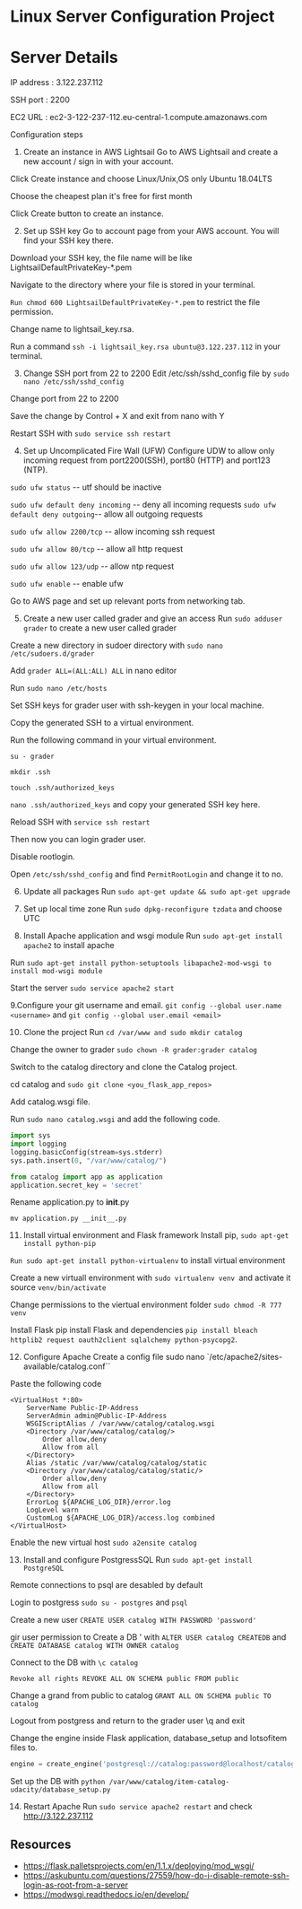# Linux Server Configuration Project
# Server Details
IP address : 3.122.237.112

SSH port : 2200

EC2 URL : ec2-3-122-237-112.eu-central-1.compute.amazonaws.com

Configuration steps
1. Create an instance in AWS Lightsail
Go to AWS Lightsail and create a new account / sign in with your account.

Click Create instance and choose Linux/Unix,OS only Ubuntu 18.04LTS

Choose the cheapest plan it's free for first month

Click Create button to create an instance.

2. Set up SSH key
Go to account page from your AWS account. You will find your SSH key there.

Download your SSH key, the file name will be like LightsailDefaultPrivateKey-*.pem

Navigate to the directory where your file is stored in your terminal.

`Run chmod 600 LightsailDefaultPrivateKey-*.pem` to restrict the file permission.

Change name to lightsail_key.rsa.

Run a command `ssh -i lightsail_key.rsa ubuntu@3.122.237.112` in your terminal.

3. Change SSH port from 22 to 2200
Edit /etc/ssh/sshd_config file by `sudo nano /etc/ssh/sshd_config`

Change port from 22 to 2200

Save the change by Control + X and exit from nano with Y

Restart SSH with `sudo service ssh restart`

4. Set up Uncomplicated Fire Wall (UFW)
Configure UDW to allow only incoming request from port2200(SSH), port80 (HTTP) and port123 (NTP).

`sudo ufw status` -- utf should be inactive

`sudo ufw default deny incoming` -- deny all incoming requests
`sudo ufw default deny outgoing`-- allow all outgoing requests

`sudo ufw allow 2200/tcp` -- allow incoming ssh request

`sudo ufw allow 80/tcp` -- allow all http request

`sudo ufw allow 123/udp` -- allow ntp request

`sudo ufw enable` -- enable ufw

Go to AWS page and set up relevant ports from networking tab.

5. Create a new user called grader and give an access
Run `sudo adduser grader` to create a new user called grader

Create a new directory in sudoer directory with `sudo nano /etc/sudoers.d/grader`

Add `grader ALL=(ALL:ALL) ALL` in nano editor

Run `sudo nano /etc/hosts`

Set SSH keys for grader user with ssh-keygen in your local machine.

Copy the generated SSH to a virtual environment.

Run the following command in your virtual environment.

`su - grader`

`mkdir .ssh`

`touch .ssh/authorized_keys`

`nano .ssh/authorized_keys` and copy your generated SSH key here.

Reload SSH with `service ssh restart`

Then now you can login grader user.

Disable rootlogin.

Open `/etc/ssh/sshd_config` and find `PermitRootLogin` and change it to no.

6. Update all packages
Run `sudo apt-get update && sudo apt-get upgrade`

7. Set up local time zone
Run `sudo dpkg-reconfigure tzdata` and choose UTC

8. Install Apache application and wsgi module
Run `sudo apt-get install apache2` to install apache

Run `sudo apt-get install python-setuptools libapache2-mod-wsgi to install mod-wsgi module`

Start the server `sudo service apache2 start`

9.Configure your git username and email. `git config --global user.name <username>` and `git config --global user.email <email>`

10. Clone the project
Run `cd /var/www and sudo mkdir catalog`

Change the owner to grader `sudo chown -R grader:grader catalog`

Switch to the catalog directory and clone the Catalog project.

cd catalog and `sudo git clone <you_flask_app_repos>`

Add catalog.wsgi file.

Run `sudo nano catalog.wsgi` and add the following code.
```python
import sys
import logging
logging.basicConfig(stream=sys.stderr)
sys.path.insert(0, "/var/www/catalog/")

from catalog import app as application
application.secret_key = 'secret'
```

Rename application.py to __init__.py

`mv application.py __init__.py`

11. Install virtual environment and Flask framework
Install pip, `sudo apt-get install python-pip`

`Run sudo apt-get install python-virtualenv` to install virtual environment

Create a new virtuall environment with `sudo virtualenv venv `and activate it source `venv/bin/activate`

Change permissions to the viertual environment folder `sudo chmod -R 777 venv`

Install Flask pip install Flask and dependencies `pip install bleach httplib2 request oauth2client sqlalchemy python-psycopg2`.

12. Configure Apache
Create a config file sudo nano `/etc/apache2/sites-available/catalog.conf``

Paste the following code
```shell
<VirtualHost *:80>
    ServerName Public-IP-Address
    ServerAdmin admin@Public-IP-Address
    WSGIScriptAlias / /var/www/catalog/catalog.wsgi
    <Directory /var/www/catalog/catalog/>
        Order allow,deny
        Allow from all
    </Directory>
    Alias /static /var/www/catalog/catalog/static
    <Directory /var/www/catalog/catalog/static/>
        Order allow,deny
        Allow from all
    </Directory>
    ErrorLog ${APACHE_LOG_DIR}/error.log
    LogLevel warn
    CustomLog ${APACHE_LOG_DIR}/access.log combined
</VirtualHost>
```
Enable the new virtual host `sudo a2ensite catalog`

13. Install and configure PostgressSQL
Run `sudo apt-get install PostgreSQL`

Remote connections to psql are desabled by default

Login to postgress `sudo su - postgres` and `psql`

Create a new user `CREATE USER catalog WITH PASSWORD 'password'`

gir user permission to Create a DB ' with `ALTER USER catalog CREATEDB` and `CREATE DATABASE catalog WITH OWNER catalog`

Connect to the DB with `\c catalog`

`Revoke all rights REVOKE ALL ON SCHEMA public FROM public`

Change a grand from public to catalog `GRANT ALL ON SCHEMA public TO catalog`

Logout from postgress and return to the grader user \q and exit

Change the engine inside Flask application, database_setup and lotsofitem files to.

```python
engine = create_engine('postgresql://catalog:password@localhost/catalog')
```

Set up the DB with `python /var/www/catalog/item-catalog-udacity/database_setup.py`

14. Restart Apache
Run `sudo service apache2 restart` and check http://3.122.237.112
## Resources
* https://flask.palletsprojects.com/en/1.1.x/deploying/mod_wsgi/
* https://askubuntu.com/questions/27559/how-do-i-disable-remote-ssh-login-as-root-from-a-server
* https://modwsgi.readthedocs.io/en/develop/
